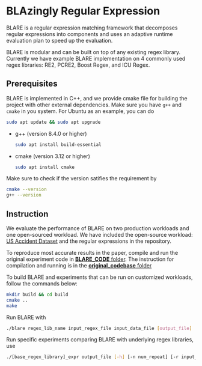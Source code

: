 # BLAzingly Regular Expression

BLARE is a regular expression matching framework that decomposes regular expressions into components and uses an adaptive runtime evaluation plan to speed up the evaluation.

BLARE is modular and can be built on top of any existing regex library. Currently we have example BLARE implementation on 4 commonly used regex libraries: RE2, PCRE2, Boost Regex, and ICU Regex.

## Prerequisites

BLARE is implemented in C++, and we provide cmake file for building the project with other external dependencies. Make sure you have `g++` and `cmake` in you system. For Ubuntu as an example, you can do

```bash
sudo apt update && sudo apt upgrade
```

- g++ (version 8.4.0 or higher)
  
    ```bash
    sudo apt install build-essential
    ```
- cmake (version 3.12 or higher)

    ```bash
    sudo apt install cmake
    ```

Make sure to check if the version satifies the requirement by 

```bash
cmake --version
g++ --version
```

## Instruction

We evaluate the performance of BLARE on two production workloads and one open-sourced workload. We have included the open-source workload: [US Accident Dataset](https://www.kaggle.com/datasets/sobhanmoosavi/us-accidents) and the regular expressions in the repository.

To reproduce most accurate results in the paper, compile and run the original experiment code in [**BLARE_CODE** folder](https://github.com/mush-zhang/Blare/tree/main/original_codebase/BLARE_CODE). The instruction for compilation and running is in the [**original_codebase** folder](https://github.com/mush-zhang/Blare/tree/main/original_codebase)


To build BLARE and experiments that can be run on customized workloads, follow the commands below:

```bash
mkdir build && cd build
cmake ..
make
```

Run BLARE with

```bash
./blare regex_lib_name input_regex_file input_data_file [output_file]
```

Run specific experiments comparing BLARE with underlying regex libraries, use

```bash
./[base_regex_library]_expr output_file [-h] [-n num_repeat] [-r input_regex_file] [-d input_data_file]
```